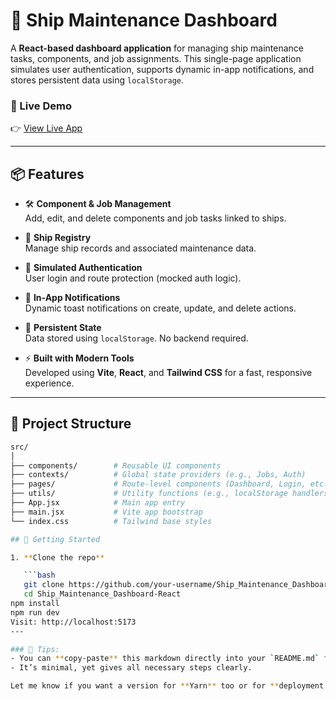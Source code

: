 # 🚢 Ship Maintenance Dashboard

A **React-based dashboard application** for managing ship maintenance tasks, components, and job assignments. This single-page application simulates user authentication, supports dynamic in-app notifications, and stores persistent data using `localStorage`.

### 🔗 Live Demo
👉 [View Live App](https://entnt-assignment-silk.vercel.app/login)

---

## 📦 Features

- 🛠 **Component & Job Management**  
  Add, edit, and delete components and job tasks linked to ships.

- 🧭 **Ship Registry**  
  Manage ship records and associated maintenance data.

- 🔐 **Simulated Authentication**  
  User login and route protection (mocked auth logic).

- 🧠 **In-App Notifications**  
  Dynamic toast notifications on create, update, and delete actions.

- 💾 **Persistent State**  
  Data stored using `localStorage`. No backend required.

- ⚡ **Built with Modern Tools**  
  Developed using **Vite**, **React**, and **Tailwind CSS** for a fast, responsive experience.

---

## 📁 Project Structure

```bash
src/
│
├── components/        # Reusable UI components
├── contexts/          # Global state providers (e.g., Jobs, Auth)
├── pages/             # Route-level components (Dashboard, Login, etc.)
├── utils/             # Utility functions (e.g., localStorage handlers)
├── App.jsx            # Main app entry
├── main.jsx           # Vite app bootstrap
└── index.css          # Tailwind base styles

## 🚀 Getting Started

1. **Clone the repo**

   ```bash
   git clone https://github.com/your-username/Ship_Maintenance_Dashboard-React.git
   cd Ship_Maintenance_Dashboard-React
npm install
npm run dev
Visit: http://localhost:5173
---

### 🧠 Tips:
- You can **copy-paste** this markdown directly into your `README.md` file.
- It’s minimal, yet gives all necessary steps clearly.

Let me know if you want a version for **Yarn** too or for **deployment steps** (like Vercel).
